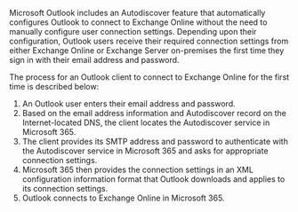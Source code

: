 Microsoft Outlook includes an Autodiscover feature that automatically configures Outlook to connect to Exchange Online without the need to manually configure user connection settings. Depending upon their configuration, Outlook users receive their required connection settings from either Exchange Online or Exchange Server on-premises the first time they sign in with their email address and password.

The process for an Outlook client to connect to Exchange Online for the first time is described below:

1.  An Outlook user enters their email address and password.
2.  Based on the email address information and Autodiscover record on the Internet-located DNS, the client locates the Autodiscover service in Microsoft 365.
3.  The client provides its SMTP address and password to authenticate with the Autodiscover service in Microsoft 365 and asks for appropriate connection settings.
4.  Microsoft 365 then provides the connection settings in an XML configuration information format that Outlook downloads and applies to its connection settings.
5.  Outlook connects to Exchange Online in Microsoft 365.
